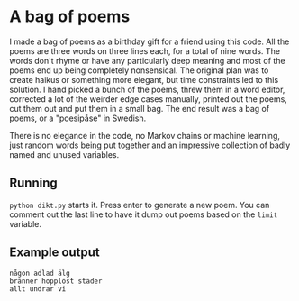 # A bag of poems
I made a bag of poems as a birthday gift for a friend using this code.
All the poems are three words on three lines each, for a total of nine words.
The words don't rhyme or have any particularly deep meaning and most of the poems end up being completely nonsensical.
The original plan was to create haikus or something more elegant, but time constraints led to this solution.
I hand picked a bunch of the poems, threw them in a word editor, corrected a lot of the weirder edge cases manually, printed out the poems, cut them out and put them in a small bag.
The end result was a bag of poems, or a "poesipåse" in Swedish.

There is no elegance in the code, no Markov chains or machine learning, just random words being put together and an impressive collection of badly named and unused variables.

## Running

`python dikt.py` starts it. Press enter to generate a new poem. You can comment out the last line to have it dump out poems based on the `limit` variable.

## Example output
```
någon adlad älg 
bränner hopplöst städer 
allt undrar vi
```
